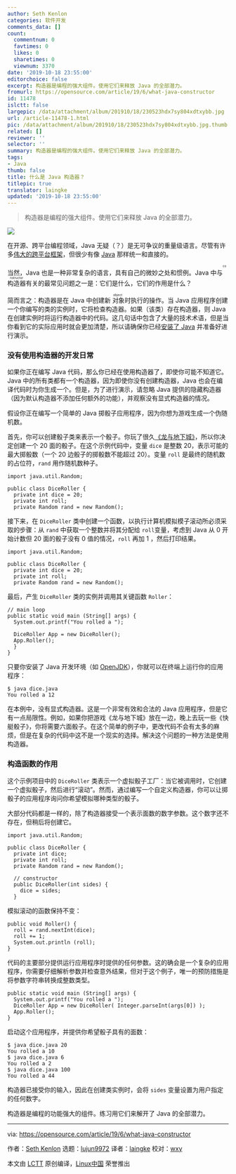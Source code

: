 ```yaml
---
author: Seth Kenlon
categories: 软件开发
comments_data: []
count:
  commentnum: 0
  favtimes: 0
  likes: 0
  sharetimes: 0
  viewnum: 3370
date: '2019-10-18 23:55:00'
editorchoice: false
excerpt: 构造器是编程的强大组件。使用它们来释放 Java 的全部潜力。
fromurl: https://opensource.com/article/19/6/what-java-constructor
id: 11478
islctt: false
largepic: /data/attachment/album/201910/18/230523hdx7sy804xdtxybb.jpg
url: /article-11478-1.html
pic: /data/attachment/album/201910/18/230523hdx7sy804xdtxybb.jpg.thumb.jpg
related: []
reviewer: ''
selector: ''
summary: 构造器是编程的强大组件。使用它们来释放 Java 的全部潜力。
tags:
- Java
thumb: false
title: 什么是 Java 构造器？
titlepic: true
translator: laingke
updated: '2019-10-18 23:55:00'
---
```



> 
> 构造器是编程的强大组件。使用它们来释放 Java 的全部潜力。
> 
> 
> 


![](/data/attachment/album/201910/18/230523hdx7sy804xdtxybb.jpg)


在开源、跨平台编程领域，Java 无疑（？）是无可争议的重量级语言。尽管有许多[伟大的跨平台](https://opensource.com/resources/python)[框架](https://opensource.com/article/17/4/pyqt-versus-wxpython)，但很少有像 [Java](https://opensource.com/resources/java) 那样统一和直接的。


当然，Java 也是一种非常复杂的语言，具有自己的微妙之处和惯例。Java 中与<ruby> 构造器 <rt>  constructor </rt></ruby>有关的最常见问题之一是：它们是什么，它们的作用是什么？


简而言之：构造器是在 Java 中创建新<ruby> 对象 <rt>  object </rt></ruby>时执行的操作。当 Java 应用程序创建一个你编写的类的实例时，它将检查构造器。如果（该类）存在构造器，则 Java 在创建实例时将运行构造器中的代码。这几句话中包含了大量的技术术语，但是当你看到它的实际应用时就会更加清楚，所以请确保你已经[安装了 Java](https://openjdk.java.net/install/index.html) 并准备好进行演示。


### 没有使用构造器的开发日常


如果你正在编写 Java 代码，那么你已经在使用构造器了，即使你可能不知道它。Java 中的所有类都有一个构造器，因为即使你没有创建构造器，Java 也会在编译代码时为你生成一个。但是，为了进行演示，请忽略 Java 提供的隐藏构造器（因为默认构造器不添加任何额外的功能），并观察没有显式构造器的情况。


假设你正在编写一个简单的 Java 掷骰子应用程序，因为你想为游戏生成一个伪随机数。


首先，你可以创建骰子类来表示一个骰子。你玩了很久[《龙与地下城》](https://opensource.com/article/19/5/free-rpg-day)，所以你决定创建一个 20 面的骰子。在这个示例代码中，变量 `dice` 是整数 20，表示可能的最大掷骰数（一个 20 边骰子的掷骰数不能超过 20）。变量 `roll` 是最终的随机数的占位符，`rand` 用作随机数种子。



```
import java.util.Random;

public class DiceRoller {
  private int dice = 20;
  private int roll;
  private Random rand = new Random();
```

接下来，在 `DiceRoller` 类中创建一个函数，以执行计算机模拟模子滚动所必须采取的步骤：从 `rand` 中获取一个整数并将其分配给 `roll`变量，考虑到 Java 从 0 开始计数但 20 面的骰子没有 0 值的情况，`roll` 再加 1 ，然后打印结果。



```
import java.util.Random;

public class DiceRoller {
  private int dice = 20;
  private int roll;
  private Random rand = new Random();
```

最后，产生 `DiceRoller` 类的实例并调用其关键函数 `Roller`：



```
// main loop
public static void main (String[] args) {
  System.out.printf("You rolled a ");

  DiceRoller App = new DiceRoller();
  App.Roller();
  }
}
```

只要你安装了 Java 开发环境（如 [OpenJDK](https://openjdk.java.net/)），你就可以在终端上运行你的应用程序：



```
$ java dice.java
You rolled a 12
```

在本例中，没有显式构造器。这是一个非常有效和合法的 Java 应用程序，但是它有一点局限性。例如，如果你把游戏《龙与地下城》放在一边，晚上去玩一些《快艇骰子》，你将需要六面骰子。在这个简单的例子中，更改代码不会有太多的麻烦，但是在复杂的代码中这不是一个现实的选择。解决这个问题的一种方法是使用构造器。


### 构造函数的作用


这个示例项目中的 `DiceRoller` 类表示一个虚拟骰子工厂：当它被调用时，它创建一个虚拟骰子，然后进行“滚动”。然而，通过编写一个自定义构造器，你可以让掷骰子的应用程序询问你希望模拟哪种类型的骰子。


大部分代码都是一样的，除了构造器接受一个表示面数的数字参数。这个数字还不存在，但稍后将创建它。



```
import java.util.Random;

public class DiceRoller {
  private int dice;  
  private int roll;
  private Random rand = new Random();

  // constructor
  public DiceRoller(int sides) {
    dice = sides;
  }
```

模拟滚动的函数保持不变：



```
public void Roller() {
  roll = rand.nextInt(dice);
  roll += 1;
  System.out.println (roll);
}
```

代码的主要部分提供运行应用程序时提供的任何参数。这的确会是一个复杂的应用程序，你需要仔细解析参数并检查意外结果，但对于这个例子，唯一的预防措施是将参数字符串转换成整数类型。



```
public static void main (String[] args) {
  System.out.printf("You rolled a ");
  DiceRoller App = new DiceRoller( Integer.parseInt(args[0]) );
  App.Roller();
}
```

启动这个应用程序，并提供你希望骰子具有的面数：



```
$ java dice.java 20
You rolled a 10
$ java dice.java 6
You rolled a 2
$ java dice.java 100
You rolled a 44
```

构造器已接受你的输入，因此在创建类实例时，会将 `sides` 变量设置为用户指定的任何数字。


构造器是编程的功能强大的组件。练习用它们来解开了 Java 的全部潜力。




---


via: <https://opensource.com/article/19/6/what-java-constructor>


作者：[Seth Kenlon](https://opensource.com/users/seth) 选题：[lujun9972](https://github.com/lujun9972) 译者：[laingke](https://github.com/laingke) 校对：[wxy](https://github.com/wxy)


本文由 [LCTT](https://github.com/LCTT/TranslateProject) 原创编译，[Linux中国](https://linux.cn/) 荣誉推出
